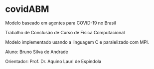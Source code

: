 # covidABM
Modelo baseado em agentes para COVID-19 no Brasil

Trabalho de Conclusão de Curso de Física Computacional

Modelo implementado usando a linguagem C e paralelizado com MPI.



Aluno: Bruno Silva de Andrade

Orientador: Prof. Dr. Aquino Lauri de Espíndola
